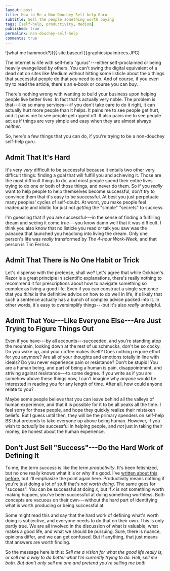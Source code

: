 ```yaml
---
layout: post
title: How to Be a Non-Douchey Self-help Guru
subtitle: Sell the people something worth buying
tags: [self-help, productivity, Medium]
published: true
permalink: non-douchey-self-help
comments: true
---
```

![what me hammock?]({{ site.baseurl }}graphics/palmtrees.JPG)


The internet is rife with self-help "gurus"---either self-proclaimed or being heavily evangelized by others. You can't swing the digital equivalent of a dead cat on sites like Medium without hitting some listicle about the *x* things that successful people do that *you* need to do. And of course, if you even try to read the article, there's an e-book or course you can buy.

There's nothing wrong with wanting to build your business upon helping people live better lives. In fact that's actually very noble. The problem is that---like so many services---if you don't take care to do it right, it can actually hurt more people than it helps. It pains me to see people get hurt, and it pains me to see people get ripped off. It also pains me to see people act as if things are very simple and easy when they are almost always *neither*.

So, here's a few things that you can do, if you're trying to be a non-douchey self-help guru.

## Admit That It's Hard

It's very *very* difficult to be successful because it entails two other very difficult things: finding a goal that will fulfill you and achieving it. Those are the most difficult things to do, and most people spend their entire lives trying to do one or both of those things, and never do them. So if you *really* want to help people to help themselves become successful, don't try to convince them that it's easy to be successful. At best you just perpetuate many peoples' cycles of self-doubt. At worst, you make people feel inadequate and idiotic for just not *getting* the "simple" "secrets" to success.

I'm guessing that if you are successful---in the sense of finding a fulfilling dream and seeing it come true---you know damn well that it was difficult. I think you also know that no listicle you read or talk you saw was the panacea that launched you headlong into living the dream. Only one person's life was *really* transformed by *The 4-hour Work-Week*, and that person is Tim Ferriss.


## Admit That There is No One Habit or Trick

Let's dispense with the pretense, shall we? Let's agree that while Ockham's Razor is a great principle in scientific explanations, there's really nothing to recommend it for prescriptions about how to navigate something so complex as living a good life. Even if you can construct a single sentence that you *think* is the definitive advice on how to do well in life, it's likely that such a sentence actually has a bunch of complex advice packed into it. In other words, it's easy to oversimplify things---but it's also *really* unhelpful.


## Admit That You---Like Everyone Else---Are Just Trying to Figure Things Out

Even if you have---by all accounts---succeeded, and you're standing atop the mountain, looking down at the rest of us schmucks, don't be so cocky. Do you wake up, and your coffee makes itself? Does nothing require effort for you anymore? Are all of your thoughts and emotions totally in line with ideals? Do you never experience pain or resistance? Don't be stupid! You are a human being, and part of being a human is pain, disappointment, and striving against resistance---to some degree. If you write as if you are somehow above these things now, I can't imagine why *anyone* would be interested in reading you for any length of time. After all, how could anyone relate to you?

Maybe some people believe that you can leave behind all the valleys of human experience, and that it is possible for it to be all peaks all the time. I feel sorry for those people, and hope they quickly realize their mistaken beliefs. But I guess until then, they will be the primary spenders on self-help BS that pretends to take everyone up above being human. However, if you wish to *actually* be successful in helping people, and *not* just in taking their money, be honest about the human experience.


## Don't Just Sell "Success"---Do the Hard Work of Defining It

To me, the term *success* is like the term *productivity*. It's been fetishized, but no one really knows what it is or why it's good. I've [written about this before](http://www.yourfool.com/the-real-secret-to-productivity), but I'll emphasize the point again here. Productivity means nothing if you're just doing a lot of stuff that's *not worth doing*. The same goes for "success". You can be successful at doing *x*, but if *x* is not something worth making happen, you've been successful at doing something worthless. Both concepts are vacuous on their own---without the hard part of identifying what is worth producing or being successful at.

Some might read this and say that the hard work of defining what's worth doing is subjective, and everyone needs to do that on their own. This is only partly true. We are all involved in the discussion of what is valuable, what makes a good life, and what we should be pursuing. Sure, there is nuance, opinions differ, and we can get confused. But if anything, that just means that answers are worth finding.

So the message here is this: *Sell me a vision for what the good life really is, or sell me a way to do better what I'm currently trying to do. Hell, sell me *both*. But don't only sell me one and *pretend* you're selling me both*
